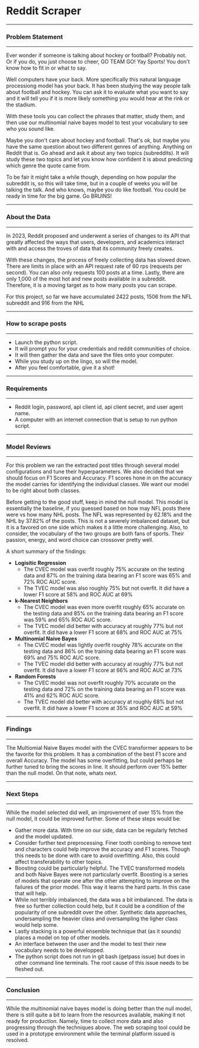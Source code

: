# Reddit Scraper
---

### Problem Statement
---
Ever wonder if someone is talking about hockey or football?  Probably not.  Or if you do, you just choose to cheer, GO TEAM GO! Yay Sports!  You don't know how to fit in or what to say.

Well computers have your back.  More specifically this natural language processiong model has your back.  It has been studying the way people talk about football and hockey.  You can ask it to evaluate what you want to say and it will tell you if it is more likely something you would hear at the rink or the stadium.

With these tools you can collect the phrases that matter, study them, and then use our multinomial naive bayes model to test your vocabulary to see who you sound like.  

Maybe you don't care about hockey and football.  That's ok, but maybe you have the same question about two different genres of anything.  Anything on Reddit that is.  Go ahead and ask it about any two topics (subreddits).  It will study these two topics and let you know how confident it is about predicting which genre the quote came from.  

To be fair it might take a while though, depending on how popular the subreddit is, so this will take time, but in a couple of weeks you will be talking the talk.  And who knows, maybe you do like football.  You could be ready in time for the big game.  Go BRUINS!  

---

### About the Data
---
In 2023, Reddit proposed and underwent a series of changes to its API that greatly affected the ways that users, developers, and academics interact with and access the troves of data that its community freely creates.

With these changes, the process of freely collecting data has slowed down.  There are limits in place with an API request rate of 60 rps (requests per second).  You can also only requests 100 posts at a time.  Lastly, there are only 1,000 of the most hot and new posts available in a subreddit.  Therefore, it is a moving target as to how many posts you can scrape.

For this project, so far we have accumulated 2422 posts, 1506 from the NFL subreddit and 916 from the NHL

---
### How to scrape posts
---
* Launch the python script. 
* It will prompt you for your credentials and reddit communities of choice.
* It will then gather the data and save the files onto your computer.
* While you study up on the lingo, so will the model.
* After you feel comfortable, give it a shot!

---

### Requirements
---
* Reddit login, password, api client id, api client secret, and user agent name.
* A computer with an internet connection that is setup to run python script.

---

### Model Reviews
---

For this problem we ran the extracted post titles through several model configurations and tune their hyperparameters.  We also decided that we should focus on F1 Scores and Accuracy.  F1 scores hone in on the accuracy the model carries for identifying the individual classes.  We want our model to be right about both classes.

Before getting to the good stuff, keep in mind the null model.  This model is essentially the baseline, if you guessed based on how may NFL posts there were vs how many NHL posts.  The NFL was represented by 62.18% and the NHL by 37.82% of the posts.  This is not a severely imbalanced dataset, but it is a favored on one side which makes it a little more challenging.  Also, to consider, the vocabulary of the two groups are both fans of sports.  Their passion, energy, and word choice can crossover pretty well.

A short summary of the findings:

* **Logisitic Regression**
    * The CVEC model was overfit roughly 75% accurate on the testing data and 87% on the training data bearing an F1 score was 65% and 72% ROC AUC score.
    * The TVEC model was also roughly 75% but not overfit.  It did have a lower F1 score at 58% and ROC AUC at 69%
* **k-Nearest Neighbors**
    * The CVEC model was even more overfit roughly 65% accurate on the testing data and 85% on the training data bearing an F1 score was 59% and 65% ROC AUC score.
    * The TVEC model did better with accuracy at roughly 77% but not overfit.  It did have a lower F1 score at 68% and ROC AUC at 75% 
* **Multinomial Naive Bayes**
    * The CVEC model was lightly overfit roughly 78% accurate on the testing data and 86% on the training data bearing an F1 score was 69% and 75% ROC AUC score.
    * The TVEC model did better with accuracy at roughly 77% but not overfit.  It did have a lower F1 score at 66% and ROC AUC at 73% 
* **Random Forests**
    * The CVEC model was not overfit roughly 70% accurate on the testing data and 72% on the training data bearing an F1 score was 41% and 62% ROC AUC score.
    * The TVEC model did better with accuracy at roughly 68% but not overfit.  It did have a lower F1 score at 35% and ROC AUC at 59%

---

### Findings
---
The Multiomial Naive Bayes model with the CVEC transformer appears to be the favorite for this problem.  It has a combination of the best F1 score and overall Accuracy.  The model has some overfitting, but could perhaps be further tuned to bring the scores in line.  It should perform over 15% better than the null model.  On that note, whats next.

---

### Next Steps
---

While the model selected did well, an improvement of over 15% from the null model, it could be improved further.  Some of these steps would be:

* Gather more data.  With time on our side, data can be regularly fetched and the model updated.
* Consider further text preprocessing.  Finer tooth combing to remove text and characters could help improve the accuracy and F1 scores.  Though this needs to be done with care to avoid overfitting.  Also, this could affect transferability to other topics.  
* Boosting could be particularly helpful.  The TVEC transformed models and both Naive Bayes were not particularly overfit.  Boosting is a series of models that operate one after the other attempting to improve on the failures of the prior model.  This way it learns the hard parts.  In this case that will help.
* While not terribly imbalanced, the data was a bit imbalanced.  The data is free so further collection could help, but it could be a condition of the popularity of one subreddit over the other.  Synthetic data approaches, undersampling the heavier class and oversampling the ligher class would help some.
* Lastly stacking is a powerful ensemble technique that (as it sounds) places a model on top of other models.
* An interface between the user and the model to test their new vocabulary needs to be developped.
* The python script does not run in git bash (getpass issue) but does in other command line terminals.  The root cause of this issue needs to be fleshed out.

---

### Conclusion
---

While the multinomial naive bayes model is doing better than the null model, there is still quite a bit to learn from the resources available, making it not ready for production.  Namely, time to collect more data and also progressing through the techniques above.  The web scraping tool could be used in a prototype environment while the terminal platform issued is resolved.






